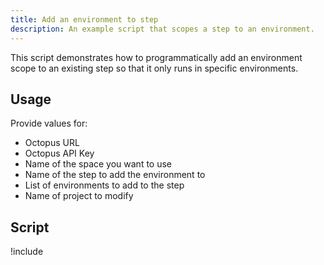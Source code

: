 ```yaml
---
title: Add an environment to step
description: An example script that scopes a step to an environment.
---
```


This script demonstrates how to programmatically add an environment scope to an existing step so that it only runs in specific environments.

## Usage

Provide values for:

- Octopus URL
- Octopus API Key
- Name of the space you want to use
- Name of the step to add the environment to
- List of environments to add to the step
- Name of project to modify

## Script

!include <add-environment-to-step-scripts>